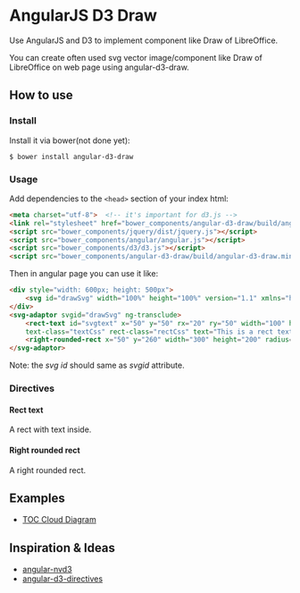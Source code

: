 AngularJS D3 Draw
===============

Use AngularJS and D3 to implement component like Draw of LibreOffice.

You can create often used svg vector image/component like Draw of LibreOffice on web page using angular-d3-draw.

## How to use

### Install

Install it via bower(not done yet):
	
    $ bower install angular-d3-draw
	

### Usage

Add dependencies to the `<head>` section of your index html:
```html
<meta charset="utf-8">  <!-- it's important for d3.js -->
<link rel="stylesheet" href="bower_components/angular-d3-draw/build/angular-d3-draw.min.css">
<script src="bower_components/jquery/dist/jquery.js"></script>
<script src="bower_components/angular/angular.js"></script>
<script src="bower_components/d3/d3.js"></script>
<script src="bower_components/angular-d3-draw/build/angular-d3-draw.min.js"></script>
```

Then in angular page you can use it like:
```html
<div style="width: 600px; height: 500px">
    <svg id="drawSvg" width="100%" height="100%" version="1.1" xmlns="http://www.w3.org/2000/svg"></svg>
</div>
<svg-adaptor svgid="drawSvg" ng-transclude>
    <rect-text id="svgtext" x="50" y="50" rx="20" ry="50" width="100" height="50" style="fill:#fc0;"
    text-class="textCss" rect-class="rectCss" text="This is a rect text component."></rect-text>
    <right-rounded-rect x="50" y="260" width="300" height="200" radius="100"></right-rounded-rect>
</svg-adaptor>
```

Note: the *svg id* should same as *svgid* attribute.

### Directives

#### Rect text

A rect with text inside.

#### Right rounded rect

A right rounded rect.

## Examples

* [TOC Cloud Diagram](http://www.playscala.com/example/jsui/toc-tools/#/cloud)

## Inspiration & Ideas

* [angular-nvd3](https://github.com/krispo/angular-nvd3)
* [angular-d3-directives](https://github.com/kontera-technologies/angular-d3-directives)
